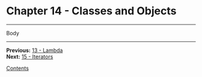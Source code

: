 # Chapter 14 - Classes and Objects

---

Body

---

**Previous:** [13 - Lambda](./13-lambda.md)  
**Next:** [15 - Iterators](./15-iterators.md)

[Contents](./readme.md)